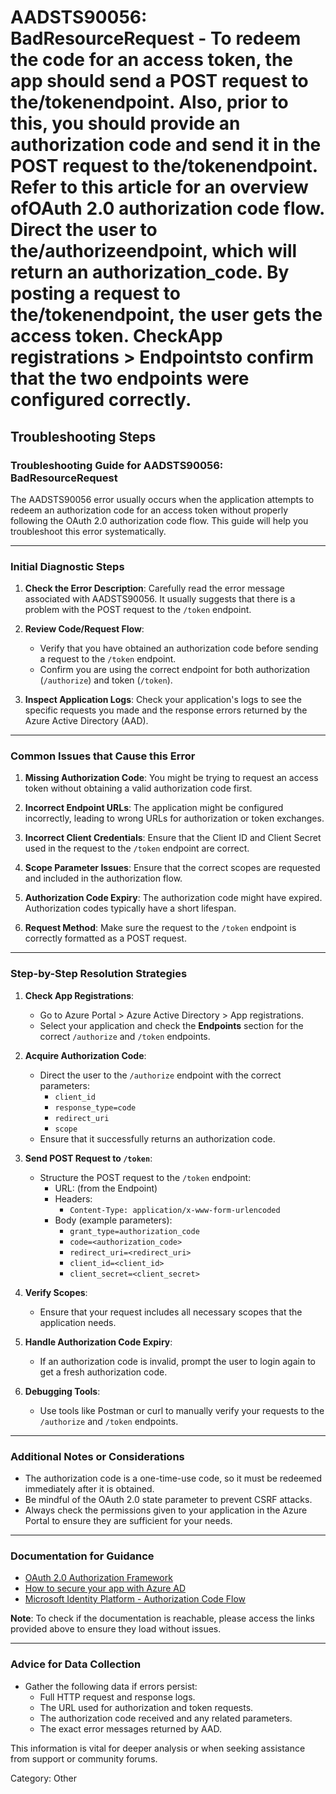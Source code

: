 # AADSTS90056: BadResourceRequest - To redeem the code for an access token, the app should send a POST request to the/tokenendpoint. Also, prior to this, you should provide an authorization code and send it in the POST request to the/tokenendpoint. Refer to this article for an overview ofOAuth 2.0 authorization code flow. Direct the user to the/authorizeendpoint, which will return an authorization_code. By posting a request to the/tokenendpoint, the user gets the access token. CheckApp registrations > Endpointsto confirm that the two endpoints were configured correctly.


## Troubleshooting Steps
### Troubleshooting Guide for AADSTS90056: BadResourceRequest

The AADSTS90056 error usually occurs when the application attempts to redeem an authorization code for an access token without properly following the OAuth 2.0 authorization code flow. This guide will help you troubleshoot this error systematically.

---

### Initial Diagnostic Steps

1. **Check the Error Description**: Carefully read the error message associated with AADSTS90056. It usually suggests that there is a problem with the POST request to the `/token` endpoint.

2. **Review Code/Request Flow**:
   - Verify that you have obtained an authorization code before sending a request to the `/token` endpoint.
   - Confirm you are using the correct endpoint for both authorization (`/authorize`) and token (`/token`).

3. **Inspect Application Logs**: Check your application's logs to see the specific requests you made and the response errors returned by the Azure Active Directory (AAD).

---

### Common Issues that Cause this Error

1. **Missing Authorization Code**: You might be trying to request an access token without obtaining a valid authorization code first.

2. **Incorrect Endpoint URLs**: The application might be configured incorrectly, leading to wrong URLs for authorization or token exchanges.

3. **Incorrect Client Credentials**: Ensure that the Client ID and Client Secret used in the request to the `/token` endpoint are correct.

4. **Scope Parameter Issues**: Ensure that the correct scopes are requested and included in the authorization flow.

5. **Authorization Code Expiry**: The authorization code might have expired. Authorization codes typically have a short lifespan.

6. **Request Method**: Make sure the request to the `/token` endpoint is correctly formatted as a POST request.

---

### Step-by-Step Resolution Strategies

1. **Check App Registrations**:
   - Go to Azure Portal > Azure Active Directory > App registrations.
   - Select your application and check the **Endpoints** section for the correct `/authorize` and `/token` endpoints.

2. **Acquire Authorization Code**:
   - Direct the user to the `/authorize` endpoint with the correct parameters:
     - `client_id`
     - `response_type=code`
     - `redirect_uri`
     - `scope`
   - Ensure that it successfully returns an authorization code.

3. **Send POST Request to `/token`**:
   - Structure the POST request to the `/token` endpoint:
     - URL: (from the Endpoint)
     - Headers:
       - `Content-Type: application/x-www-form-urlencoded`
     - Body (example parameters):
       - `grant_type=authorization_code`
       - `code=<authorization_code>`
       - `redirect_uri=<redirect_uri>`
       - `client_id=<client_id>`
       - `client_secret=<client_secret>`

4. **Verify Scopes**:
   - Ensure that your request includes all necessary scopes that the application needs.

5. **Handle Authorization Code Expiry**:
   - If an authorization code is invalid, prompt the user to login again to get a fresh authorization code.

6. **Debugging Tools**:
   - Use tools like Postman or curl to manually verify your requests to the `/authorize` and `/token` endpoints.

---

### Additional Notes or Considerations

- The authorization code is a one-time-use code, so it must be redeemed immediately after it is obtained.
- Be mindful of the OAuth 2.0 state parameter to prevent CSRF attacks.
- Always check the permissions given to your application in the Azure Portal to ensure they are sufficient for your needs.

---

### Documentation for Guidance

- [OAuth 2.0 Authorization Framework](https://oauth.net/2/)
- [How to secure your app with Azure AD](https://docs.microsoft.com/en-us/azure/active-directory/develop/quickstart-v2-aspnet)
- [Microsoft Identity Platform - Authorization Code Flow](https://docs.microsoft.com/en-us/azure/active-directory/develop/v2-oauth2-auth-code-flow)

**Note**: To check if the documentation is reachable, please access the links provided above to ensure they load without issues.

---

### Advice for Data Collection

- Gather the following data if errors persist:
  - Full HTTP request and response logs.
  - The URL used for authorization and token requests.
  - The authorization code received and any related parameters.
  - The exact error messages returned by AAD.

This information is vital for deeper analysis or when seeking assistance from support or community forums.

Category: Other
